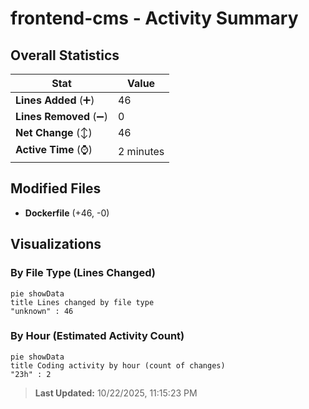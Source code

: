 # frontend-cms - Activity Summary 

## Overall Statistics

| Stat                   | Value                                                             |
| ---------------------- | ----------------------------------------------------------------- |
| **Lines Added** (➕)   | 46                                          |
| **Lines Removed** (➖) | 0                                        |
| **Net Change** (↕)    | 46                |
| **Active Time** (⌚)   | 2 minutes |


## Modified Files
- **Dockerfile** (+46, -0)

## Visualizations

### By File Type (Lines Changed)

```mermaid
pie showData
title Lines changed by file type
"unknown" : 46
```

### By Hour (Estimated Activity Count)

```mermaid
pie showData
title Coding activity by hour (count of changes)
"23h" : 2
```


> **Last Updated:** 10/22/2025, 11:15:23 PM